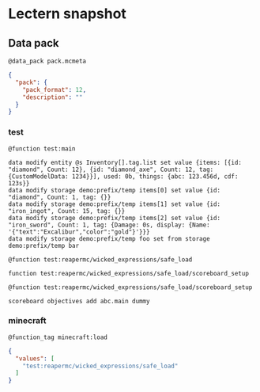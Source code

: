 # Lectern snapshot

## Data pack

`@data_pack pack.mcmeta`

```json
{
  "pack": {
    "pack_format": 12,
    "description": ""
  }
}
```

### test

`@function test:main`

```mcfunction
data modify entity @s Inventory[].tag.list set value {items: [{id: "diamond", Count: 12}, {id: "diamond_axe", Count: 12, tag: {CustomModelData: 1234}}], used: 0b, things: {abc: 123.456d, cdf: 123s}}
data modify storage demo:prefix/temp items[0] set value {id: "diamond", Count: 1, tag: {}}
data modify storage demo:prefix/temp items[1] set value {id: "iron_ingot", Count: 15, tag: {}}
data modify storage demo:prefix/temp items[2] set value {id: "iron_sword", Count: 1, tag: {Damage: 0s, display: {Name: '{"text":"Excalibur","color":"gold"}'}}}
data modify storage demo:prefix/temp foo set from storage demo:prefix/temp bar
```

`@function test:reapermc/wicked_expressions/safe_load`

```mcfunction
function test:reapermc/wicked_expressions/safe_load/scoreboard_setup
```

`@function test:reapermc/wicked_expressions/safe_load/scoreboard_setup`

```mcfunction
scoreboard objectives add abc.main dummy
```

### minecraft

`@function_tag minecraft:load`

```json
{
  "values": [
    "test:reapermc/wicked_expressions/safe_load"
  ]
}
```
